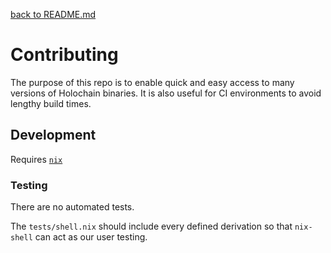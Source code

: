 [back to README.md](README.md)


# Contributing

The purpose of this repo is to enable quick and easy access to many versions of Holochain binaries.
It is also useful for CI environments to avoid lengthy build times.


## Development

Requires [`nix`](https://nixos.org)


### Testing

There are no automated tests.

The `tests/shell.nix` should include every defined derivation so that `nix-shell` can act as our
user testing.

